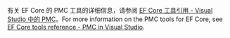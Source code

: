 <span data-ttu-id="554fe-101">有关 EF Core 的 PMC 工具的详细信息，请参阅 [EF Core 工具引用 - Visual Studio 中的 PMC](/ef/core/miscellaneous/cli/powershell)。</span><span class="sxs-lookup"><span data-stu-id="554fe-101">For more information on the PMC tools for EF Core, see [EF Core tools reference - PMC in Visual Studio](/ef/core/miscellaneous/cli/powershell).</span></span>